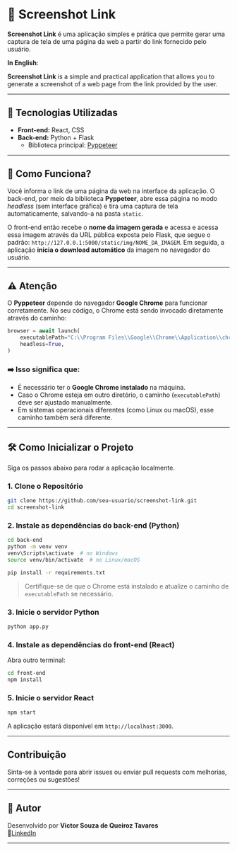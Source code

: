 
# 📸 Screenshot Link

**Screenshot Link** é uma aplicação simples e prática que permite gerar uma captura de tela de uma página da web a partir do link fornecido pelo usuário.  

**In English**:

**Screenshot Link** is a simple and practical application that allows you to generate a screenshot of a web page from the link provided by the user.

---

## 🚀 Tecnologias Utilizadas

- **Front-end:** React, CSS
- **Back-end:** Python + Flask  
  - Biblioteca principal: [Pyppeteer](https://github.com/pyppeteer/pyppeteer)

---

## 🧠 Como Funciona?

Você informa o link de uma página da web na interface da aplicação. O back-end, por meio da biblioteca **Pyppeteer**, abre essa página no modo *headless* (sem interface gráfica) e tira uma captura de tela automaticamente, salvando-a na pasta `static`.

O front-end então recebe o **nome da imagem gerada** e acessa e acessa essa imagem através da URL pública exposta pelo Flask, que segue o padrão:
``http://127.0.0.1:5000/static/img/NOME_DA_IMAGEM``. Em seguida, a aplicação **inicia o download automático** da imagem no navegador do usuário.

---

## ⚠️ Atenção

O **Pyppeteer** depende do navegador **Google Chrome** para funcionar corretamente. No seu código, o Chrome está sendo invocado diretamente através do caminho:

```python
browser = await launch(
    executablePath="C:\\Program Files\\Google\\Chrome\\Application\\chrome.exe",
    headless=True,
)
```

### ➡️ Isso significa que:

- É necessário ter o **Google Chrome instalado** na máquina.
- Caso o Chrome esteja em outro diretório, o caminho (`executablePath`) deve ser ajustado manualmente.
- Em sistemas operacionais diferentes (como Linux ou macOS), esse caminho também será diferente.

---

## 🛠️ Como Inicializar o Projeto

Siga os passos abaixo para rodar a aplicação localmente.

### 1. Clone o Repositório

```bash
git clone https://github.com/seu-usuario/screenshot-link.git
cd screenshot-link
```

### 2. Instale as dependências do back-end (Python)

```bash
cd back-end
python -m venv venv
venv\Scripts\activate  # no Windows
source venv/bin/activate  # no Linux/macOS

pip install -r requirements.txt
```

> Certifique-se de que o Chrome está instalado e atualize o caminho de `executablePath` se necessário.

### 3. Inicie o servidor Python

```bash
python app.py
```


### 4. Instale as dependências do front-end (React)

Abra outro terminal:

```bash
cd front-end
npm install
```

### 5. Inicie o servidor React

```bash
npm start
```

A aplicação estará disponível em `http://localhost:3000`.

---

## Contribuição

Sinta-se à vontade para abrir issues ou enviar pull requests com melhorias, correções ou sugestões!

---

## 👤 Autor


Desenvolvido por **Victor Souza de Queiroz Tavares**  
🔗[LinkedIn](https://www.linkedin.com/in/victor-tavares-profissional/)


---

